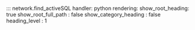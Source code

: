 # 
::: network.find_activeSQL
    handler: python
    rendering:
      show_root_heading: true
      show_root_full_path : false
      show_category_heading : false
      heading_level : 1